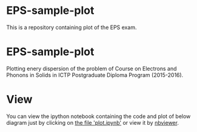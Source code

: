 # EPS-sample-plot
This is a repository containing plot of the EPS exam.

# EPS-sample-plot
Plotting enery dispersion of the problem of Course on Electrons and Phonons in Solids in ICTP Postgraduate Diploma Program (2015-2016).

# View
You can view the ipython notebook containing the code and plot of below diagram just by clicking on [the file 'plot.ipynb'](/plot.ipynb) or view it by [nbviewer](http://nbviewer.ipython.org/github/mkhm/EPS-sample-plot/blob/master/plot.ipynb).
